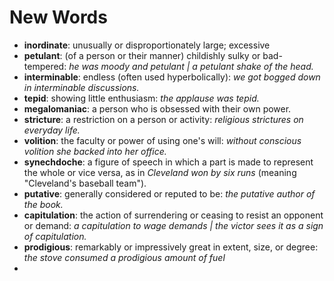 # New Words

- **inordinate**: unusually or disproportionately large; excessive
- **petulant**: (of a person or their manner) childishly sulky or bad-tempered: *he was moody and petulant | a petulant shake of the head.*
- **interminable**: endless (often used hyperbolically): *we got bogged down in interminable discussions.*
- **tepid**: showing little enthusiasm: *the applause was tepid.*
- **megalomaniac**: a person who is obsessed with their own power.
- **stricture**: a restriction on a person or activity: *religious strictures on everyday life.*
- **volition**: the faculty or power of using one's will: *without conscious volition she backed into her office.*
- **synechdoche**: a figure of speech in which a part is made to represent the whole or vice versa, as in *Cleveland won by six runs* (meaning "Cleveland's baseball team").
- **putative**: generally considered or reputed to be: *the putative author of the book.*
- **capitulation**: the action of surrendering or ceasing to resist an opponent or demand: *a capitulation to wage demands | the victor sees it as a sign of capitulation.*
- **prodigious**: remarkably or impressively great in extent, size, or degree: *the stove consumed a prodigious amount of fuel*
- 